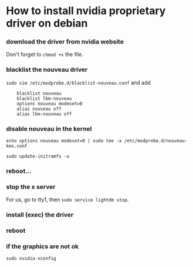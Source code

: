 How to install nvidia proprietary driver on debian
==================================================

### download the driver from nvidia website

Don't forget to `chmod +x` the file.

### blacklist the nouveau driver

`sudo vim /etc/modprobe.d/blacklist-nouveau.conf` and add

```
    blacklist nouveau
    blacklist lbm-nouveau
    options nouveau modeset=0
    alias nouveau off
    alias lbm-nouveau off
```

### disable nouveau in the kernel

`echo options nouveau modeset=0 | sudo tee -a /etc/modprobe.d/nouveau-kms.conf`

`sudo update-initramfs -u`

### reboot...

### stop the x server

For us, go to tty1, then `sudo service lightdm stop`.

### install (exec) the driver

### reboot

### if the graphics are not ok

`sudo nvidia-xconfig`
